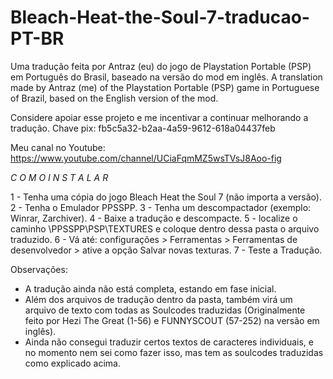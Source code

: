 # Bleach-Heat-the-Soul-7-traducao-PT-BR

Uma tradução feita por Antraz (eu) do jogo de Playstation Portable (PSP) em Português do Brasil, baseado na versão do mod em inglês.
A translation made by Antraz (me) of the Playstation Portable (PSP) game in Portuguese of Brazil, based on the English version of the mod.

Considere apoiar esse projeto e me incentivar a continuar melhorando a tradução.
Chave pix: fb5c5a32-b2aa-4a59-9612-618a04437feb

Meu canal no Youtube: https://www.youtube.com/channel/UCiaFqmMZ5wsTVsJ8Aoo-fig

_C O M O   I N S T A L A R_

1 - Tenha uma cópia do jogo Bleach Heat the Soul 7 (não importa a versão).
2 - Tenha o Emulador PPSSPP.
3 - Tenha um descompactador (exemplo: Winrar, Zarchiver).
4 - Baixe a tradução e descompacte.
5 - localize o caminho \PPSSPP\PSP\TEXTURES e coloque dentro dessa pasta o arquivo traduzido.
6 - Vá até: configurações > Ferramentas > Ferramentas de desenvolvedor > ative a opção Salvar novas texturas.
7 - Teste a Tradução.

Observações:
- A tradução ainda não está completa, estando em fase inicial.
- Além dos arquivos de tradução dentro da pasta, também virá um arquivo de texto com todas as Soulcodes traduzidas (Originalmente feito por  Hezi The Great (1-56) e FUNNYSCOUT (57-252) na versão em inglês).
- Ainda não consegui traduzir certos textos de caracteres individuais, e no momento nem sei como fazer isso, mas tem as soulcodes traduzidas como explicado acima.
